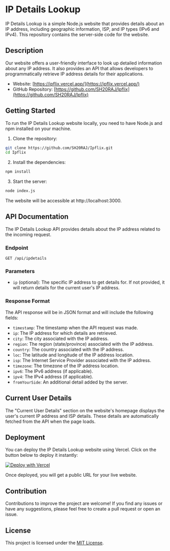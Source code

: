 # IP Details Lookup

IP Details Lookup is a simple Node.js website that provides details about an IP address, including geographic information, ISP, and IP types (IPv6 and IPv4). This repository contains the server-side code for the website.

## Description

Our website offers a user-friendly interface to look up detailed information about any IP address. It also provides an API that allows developers to programmatically retrieve IP address details for their applications.

- Website: [https://ipflix.vercel.app/](https://ipflix.vercel.app/)
- GitHub Repository: [https://github.com/SH20RAJ/Ipflix](https://github.com/SH20RAJ/Ipflix)

## Getting Started

To run the IP Details Lookup website locally, you need to have Node.js and npm installed on your machine.

1. Clone the repository:

```bash
git clone https://github.com/SH20RAJ/Ipflix.git
cd Ipflix
```

2. Install the dependencies:

```bash
npm install
```

3. Start the server:

```bash
node index.js
```

The website will be accessible at http://localhost:3000.

## API Documentation

The IP Details Lookup API provides details about the IP address related to the incoming request.

### Endpoint

```
GET /api/ipdetails
```

### Parameters

- `ip` (optional): The specific IP address to get details for. If not provided, it will return details for the current user's IP address.

### Response Format

The API response will be in JSON format and will include the following fields:

- `timestamp`: The timestamp when the API request was made.
- `ip`: The IP address for which details are retrieved.
- `city`: The city associated with the IP address.
- `region`: The region (state/province) associated with the IP address.
- `country`: The country associated with the IP address.
- `loc`: The latitude and longitude of the IP address location.
- `isp`: The Internet Service Provider associated with the IP address.
- `timezone`: The timezone of the IP address location.
- `ipv6`: The IPv6 address (if applicable).
- `ipv4`: The IPv4 address (if applicable).
- `fromYourSide`: An additional detail added by the server.

## Current User Details

The "Current User Details" section on the website's homepage displays the user's current IP address and ISP details. These details are automatically fetched from the API when the page loads.

## Deployment

You can deploy the IP Details Lookup website using Vercel. Click on the button below to deploy it instantly:

[![Deploy with Vercel](https://vercel.com/button)](https://vercel.com/import/project?template=https://github.com/SH20RAJ/Ipflix)

Once deployed, you will get a public URL for your live website.

## Contribution

Contributions to improve the project are welcome! If you find any issues or have any suggestions, please feel free to create a pull request or open an issue.

## License

This project is licensed under the [MIT License](LICENSE).